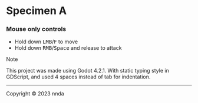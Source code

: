 # Specimen A

### Mouse only controls
- Hold down <kbd>LMB</kbd>/<kbd>F</kbd> to move <br>
- Hold down <kbd>RMB</kbd>/<kbd>Space</kbd> and release to attack

> [!NOTE]
> This project was made using Godot 4.2.1. With static typing style in GDScript, and used 4 spaces instead of tab for indentation.

---

Copyright &copy; 2023 nnda
